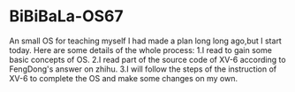# BiBiBaLa-OS67
An small OS for teaching myself
I had made a plan long long ago,but I start today.
Here are some details of the whole process:
  1.I read <Modern Operating System>to gain some basic concepts of OS.
  2.I read part of the source code of XV-6 according to FengDong's answer on zhihu.
  3.I will follow the steps of the instruction of XV-6 to complete the OS and make some changes on my own.
  
